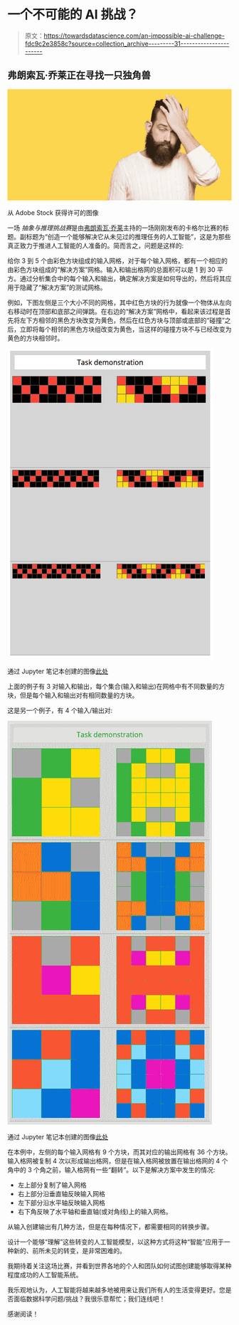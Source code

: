 # 一个不可能的 AI 挑战？

> 原文：<https://towardsdatascience.com/an-impossible-ai-challenge-fdc9c2e3858c?source=collection_archive---------31----------------------->

## 弗朗索瓦·乔莱正在寻找一只独角兽

![](img/b0aae6bf91a73345f1a5234dcb9a4756.png)

从 Adobe Stock 获得许可的图像

一场 *抽象与推理挑战赛*是由[弗朗索瓦·乔莱](https://fchollet.com/)主持的一场刚刚发布的卡格尔比赛的标题。副标题为“创造一个能够解决它从未见过的推理任务的人工智能”，这是为那些真正致力于推进人工智能的人准备的。简而言之，问题是这样的:

给你 3 到 5 个由彩色方块组成的输入网格，对于每个输入网格，都有一个相应的由彩色方块组成的“解决方案”网格。输入和输出格网的总面积可以是 1 到 30 平方。通过分析集合中的每个输入和输出，确定解决方案是如何导出的，然后将其应用于隐藏了“解决方案”的测试网格。

例如，下图左侧是三个大小不同的网格，其中红色方块的行为就像一个物体从左向右移动时在顶部和底部之间弹跳。在右边的“解决方案”网格中，看起来该过程是首先将左下方相邻的黑色方块改变为黄色，然后在红色方块与顶部或底部的“碰撞”之后，立即将每个相邻的黑色方块组改变为黄色，当这样的碰撞方块不与已经改变为黄色的方块相邻时。

![](img/144cdc1c524167d1e808b1be50f536b8.png)

通过 Jupyter 笔记本创建的图像[此处](https://github.com/fchollet/ARC)

上面的例子有 3 对输入和输出，每个集合(输入和输出)在网格中有不同数量的方块，但是每个输入和输出对有相同数量的方块。

这是另一个例子，有 4 个输入/输出对:

![](img/6f85152b180ab6c05eae33144ecfb1ef.png)

通过 Jupyter 笔记本创建的图像[此处](https://github.com/fchollet/ARC)

在本例中，左侧的每个输入网格有 9 个方块，而其对应的输出网格有 36 个方块。输入格网被复制 4 次以形成输出格网，但是在输入格网被放置在输出格网的 4 个角中的 3 个角之前，输入格网有一些“翻转”。以下是解决方案中发生的情况:

*   左上部分复制了输入网格
*   右上部分沿垂直轴反映输入网格
*   左下部分沿水平轴反映输入网格
*   右下角反映了水平轴和垂直轴(或对角线)上的输入网格。

从输入创建输出有几种方法，但是在每种情况下，都需要相同的转换步骤。

设计一个能够“理解”这些转变的人工智能模型，以这种方式将这种“智能”应用于一种新的、前所未见的转变，是非常困难的。

我期待着关注这场比赛，并看到世界各地的个人和团队如何试图创建能够取得某种程度成功的人工智能系统。

我乐观地认为，人工智能将越来越多地被用来让我们所有人的生活变得更好。您是否面临数据科学问题/挑战？我很乐意帮忙；我们连线吧！

感谢阅读！